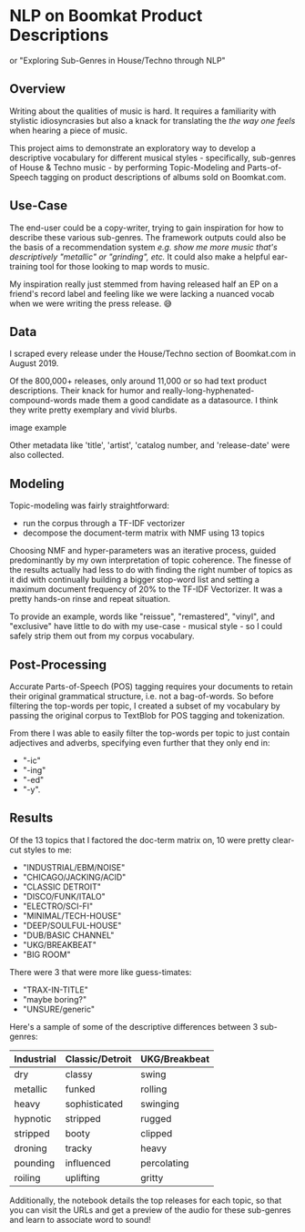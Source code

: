 # NLP on Boomkat Product Descriptions
or "Exploring Sub-Genres in House/Techno through NLP"

## Overview

Writing about the qualities of music is hard. It requires a familiarity with stylistic 
idiosyncrasies but also a knack for translating the *the way one feels* when hearing
a piece of music. 

This project aims to demonstrate an exploratory way to develop 
a descriptive vocabulary for different musical styles - specifically, sub-genres
of House & Techno music - by performing Topic-Modeling and Parts-of-Speech tagging
on product descriptions of albums sold on Boomkat.com.

## Use-Case

The end-user could be a copy-writer, trying to gain inspiration for how to describe
these various sub-genres.  The framework outputs could also be the basis of a recommendation
system *e.g. show me more music that's descriptively "metallic" or "grinding", etc.*  It 
could also make a helpful ear-training tool for those looking to map words to music.

My inspiration really just stemmed from having released half an EP on a 
friend's record label and feeling like we were lacking a nuanced vocab when we
were writing the press release. :sweat_smile:

## Data

I scraped every release under the House/Techno section of Boomkat.com in August 2019.

Of the 800,000+ releases, only around 11,000 or so had text product descriptions.  Their 
knack for humor and really-long-hyphenated-compound-words made them a good candidate as 
a datasource.  I think they write pretty exemplary and vivid blurbs.

image example

Other metadata like 'title', 'artist', 'catalog number, and 'release-date' were also 
collected.

## Modeling

Topic-modeling was fairly straightforward:

- run the corpus through a TF-IDF vectorizer
- decompose the document-term matrix with NMF using 13 topics

Choosing NMF and hyper-parameters was an iterative process, guided predominantly
by my own interpretation of topic coherence.  The finesse of the results actually
had less to do with finding the right number of topics as it did with continually
building a bigger stop-word list and setting a maximum document frequency of 20%
to the TF-IDF Vectorizer. It was a pretty hands-on rinse and repeat situation.

To provide an example, words like "reissue", "remastered", "vinyl", and "exclusive" 
have little to do with my use-case - musical style - so I could safely strip them out from my
corpus vocabulary.

## Post-Processing

Accurate Parts-of-Speech (POS) tagging requires your documents to retain their original 
grammatical structure, i.e. not a bag-of-words.  So before filtering the top-words per 
topic, I created a subset of my vocabulary by passing the original corpus to 
TextBlob for POS tagging and tokenization.

From there I was able to easily filter the top-words per topic to just contain 
adjectives and adverbs, specifying even further that they only end in:
- "-ic"
- "-ing"
- "-ed"
- "-y".

## Results
Of the 13 topics that I factored the doc-term matrix on, 10 were pretty clear-cut 
styles to me:

- "INDUSTRIAL/EBM/NOISE"
- "CHICAGO/JACKING/ACID"
- "CLASSIC DETROIT"
- "DISCO/FUNK/ITALO"
- "ELECTRO/SCI-FI"
- "MINIMAL/TECH-HOUSE"
- "DEEP/SOULFUL-HOUSE"
- "DUB/BASIC CHANNEL"  
- "UKG/BREAKBEAT"
- "BIG ROOM"

There were 3 that were more like guess-timates:
- "TRAX-IN-TITLE"
- "maybe boring?"
- "UNSURE/generic"

Here's a sample of some of the descriptive differences between 3 sub-genres:

Industrial | Classic/Detroit | UKG/Breakbeat
--------|--------------------|---
dry     |  classy            | swing
metallic|  funked            | rolling
heavy   |  sophisticated     | swinging
hypnotic|  stripped          | rugged    
stripped|  booty             | clipped
droning |  tracky            | heavy
pounding|  influenced        | percolating
roiling |  uplifting         | gritty

Additionally, the notebook details the top releases for each topic, so that you can 
visit the URLs and get a preview of the audio for these sub-genres and learn to 
associate word to sound!
